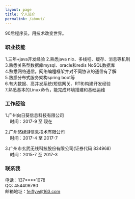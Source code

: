 ```yaml
---
layout: page
title: 个人简介
permalink: /about/
---
```


90后程序员，用技术改变世界。

### 职业技能
1.三年+java开发经验
2.熟悉java nio、多线程、缓存、消息等机制 <br/>
3.熟悉关系型数据库mysql、oracle和redis NoSQL数据库 <br/>
4.熟悉网络通信，网络编程框架并对不同协议的通信有了解 <br/>
5.熟悉分布式服务架构spring boot等 <br/>
6.有大数据、高并发系统(短信网关、RTB)构建开发经验 <br/>
7.熟悉基本的Linux命令，能完成环境搭建和基础运维 <br/>

### 工作经验

1.广州向日葵信息科技有限公司 <br/>
&nbsp;&nbsp;&nbsp;&nbsp;时间：2017-9 至 现在  <br/>

2.广州悠绿游信息技术有限公司 <br/>
&nbsp;&nbsp;&nbsp;&nbsp;时间：2017-4 至 2017-7  <br/>

3.广州市玄武无线科技股份有限公司(证券代码 834968) <br/>
&nbsp;&nbsp;&nbsp;&nbsp;时间：2015-7 至 2017-3  <br/>


### 联系我

电话：137****1078 <br/>
QQ: 454406780 <br/>
邮箱地址：[feiflyv@163.com](mailto:feiflyv@163.com)
